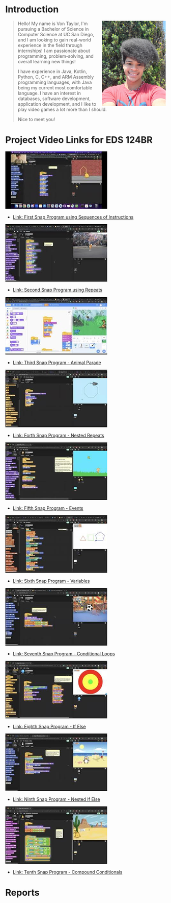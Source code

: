 # Introduction
<img src="Pics/me.jpg" width=200 align=right>

> Hello! My name is Von Taylor, I'm pursuing a Bachelor of Science in Computer Science at UC San Diego, and I am looking to gain real-world experience in the field through internships! I am passionate about programming, problem-solving, and overall learning new things! 
>
> I have experience in Java, Kotlin, Python, C, C++, and ARM Assembly programming languages, with Java being my current most comfortable language. I have an interest in databases, software development, application development, and I like to play video games a lot more than I should. 
>
> Nice to meet you!

# Project Video Links for EDS 124BR
![Vid1](Pics/Vid1.jpeg) 
- [Link: First Snap Program using Sequences of Instructions](https://youtu.be/0iLhSfZvBAg)

![Vid2](Pics/Vid2.jpeg)
- [Link: Second Snap Program using Repeats](https://youtu.be/YgPezMK1dVo)

![Vid3](Pics/Vid3.jpeg)
- [Link: Third Snap Program - Animal Parade](https://youtu.be/pJPGYLmcbvE)

![Vid4](Pics/Vid4.jpeg)
- [Link: Forth Snap Program - Nested Repeats](https://youtu.be/Am71eo9fWj0)

![Vid5](Pics/Vid5.jpeg)
- [Link: Fifth Snap Program - Events](https://youtu.be/plz8m75Q3UY)

![Vid6](Pics/Vid6.jpeg)
- [Link: Sixth Snap Program - Variables](https://youtu.be/LaI2k8ZaK2Y)

![Vid7](Pics/Vid7.jpeg)
- [Link: Seventh Snap Program - Conditional Loops](https://youtu.be/kaxHyTzuVrY)

![Vid8](Pics/Vid8.jpeg)
- [Link: Eighth Snap Program - If Else](https://youtu.be/Bm_SzjAImr0)

![Vid9](Pics/Vid9.jpeg)
- [Link: Ninth Snap Program - Nested If Else](https://youtu.be/WstmK-HV7qU)

![Vid10](Pics/Vid10.jpeg)
- [Link: Tenth Snap Program - Compound Conditionals](https://youtu.be/JVtdbRoCvBE)

# Reports
